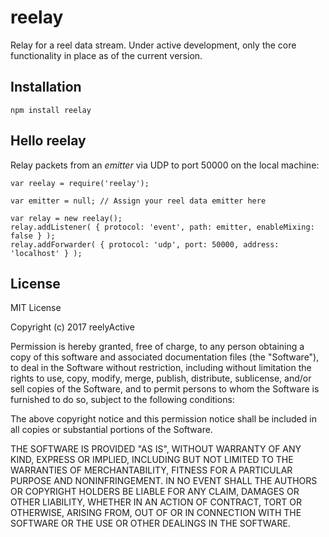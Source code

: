 reelay
======

Relay for a reel data stream.  Under active development, only the core functionality in place as of the current version.


Installation
------------

    npm install reelay


Hello reelay
------------

Relay packets from an _emitter_ via UDP to port 50000 on the local machine:

    var reelay = require('reelay');

    var emitter = null; // Assign your reel data emitter here

    var relay = new reelay();
    relay.addListener( { protocol: 'event', path: emitter, enableMixing: false } );
    relay.addForwarder( { protocol: 'udp', port: 50000, address: 'localhost' } );


License
-------

MIT License

Copyright (c) 2017 reelyActive

Permission is hereby granted, free of charge, to any person obtaining a copy of this software and associated documentation files (the "Software"), to deal in the Software without restriction, including without limitation the rights to use, copy, modify, merge, publish, distribute, sublicense, and/or sell copies of the Software, and to permit persons to whom the Software is furnished to do so, subject to the following conditions:

The above copyright notice and this permission notice shall be included in all copies or substantial portions of the Software.

THE SOFTWARE IS PROVIDED "AS IS", WITHOUT WARRANTY OF ANY KIND, EXPRESS OR 
IMPLIED, INCLUDING BUT NOT LIMITED TO THE WARRANTIES OF MERCHANTABILITY, 
FITNESS FOR A PARTICULAR PURPOSE AND NONINFRINGEMENT. IN NO EVENT SHALL THE 
AUTHORS OR COPYRIGHT HOLDERS BE LIABLE FOR ANY CLAIM, DAMAGES OR OTHER 
LIABILITY, WHETHER IN AN ACTION OF CONTRACT, TORT OR OTHERWISE, ARISING FROM, 
OUT OF OR IN CONNECTION WITH THE SOFTWARE OR THE USE OR OTHER DEALINGS IN 
THE SOFTWARE.


